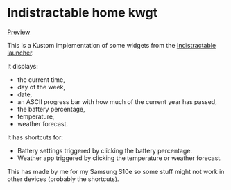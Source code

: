 # Indistractable home kwgt

[Preview](./img/widget_preview.jpg)


This is a Kustom implementation of some widgets from the [Indistractable launcher](https://www.indistractable.xyz/).

It displays:
- the current time, 
- day of the week, 
- date, 
- an ASCII progress bar with how much of the current year has passed, 
- the battery percentage, 
- temperature, 
- weather forecast.

It has shortcuts for:
- Battery settings triggered by clicking the battery percentage.
- Weather app triggered by clicking the temperature or weather forecast.

This has made by me for my Samsung S10e so some stuff might not work in other devices (probably the shortcuts).
